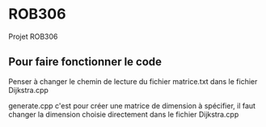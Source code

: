 # ROB306
Projet ROB306


## Pour faire fonctionner le code ##
Penser à changer le chemin de lecture du fichier matrice.txt dans le fichier Dijkstra.cpp

generate.cpp c'est pour créer une matrice de dimension à spécifier, il faut changer la dimension choisie directement dans le fichier Dijkstra.cpp
